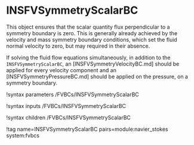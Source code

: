 # INSFVSymmetryScalarBC

This object ensures that the scalar quantity flux
perpendicular to a symmetry boundary is zero. This is generally
already achieved by the velocity and mass symmetry boundary conditions, which
set the fluid normal velocity to zero, but may required in their absence.

If solving the fluid flow equations simultaneously, in addition to the
`INSFVSymmetryScalarBC`, an [INSFVSymmetryVelocityBC.md]
should be applied for every velocity component
and an [INSFVSymmetryPressureBC.md] should be applied on the pressure, on a symmetry boundary.

!syntax parameters /FVBCs/INSFVSymmetryScalarBC

!syntax inputs /FVBCs/INSFVSymmetryScalarBC

!syntax children /FVBCs/INSFVSymmetryScalarBC

!tag name=INSFVSymmetryScalarBC pairs=module:navier_stokes system:fvbcs
